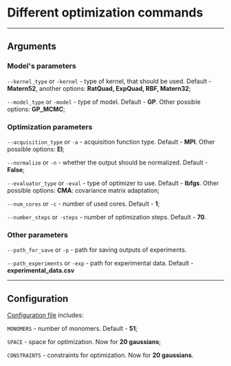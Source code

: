# Different optimization commands
----------------------------------

## Arguments

### Model's parameters

`--kernel_type` or `-kernel` - type of kernel, that should be used. Default - **Matern52**, another options: **RatQuad, ExpQuad, RBF, Matern32**;

`--model_type` or `-model` - type of model. Default - **GP**. Other possible options: **GP_MCMC**;

### Optimization parameters

`--acquisition_type` or `-a` - acquisition function type. Default - **MPI**. Other possible options: **EI**;

`--normalize` or `-n` - whether the output should be normalized. Default - **False**;

`--evaluator_type` or `-eval` - type of optimizer to use. Default - **lbfgs**. Other possible options: **CMA**: covariance matrix adaptation;

`--num_cores` or `-c` - number of used cores. Default - **1**;

`--number_steps` or `-steps` - number of optimization steps. Default - **70**.

### Other parameters

`--path_for_save` or `-p` - path for saving outputs of experiments.

`--path_experiments` or `-exp` - path for experimental data. Default - **experimental_data.csv**


---------------------------------------------------

## Configuration

[Configuration file](https://github.com/Nina-Konovalova/bayes_experiment/blob/main/Configurations/Config.py) includes:

`MONOMERS` - number of monomers. Default - **51**;

`SPACE` - space for optimization. Now for **20 gaussians**;

`CONSTRAINTS` - constraints for optimization. Now for **20 gaussians**.



